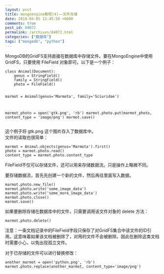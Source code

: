 ```yaml
---
layout: post
title: mongoengine教程(4)——文件存储
date: 2014-04-05 12:45:50 +0000
comments: true
post_id: 84072
permalink: /archives/84072.html
categories: ["数据库"]
tags: ["mongodb", "python"]
---
```


<p>MongoDB的GridFS支持直接在数据库中存储文件。要在MongoEngine中使用GridFS，只要使用 FileField 对象即可。以下是一个例子：</p>
<pre><code>class Animal(Document):
    genus = StringField()
    family = StringField()
    photo = FileField()

marmot = Animal(genus='Marmota', family='Sciuridae')

marmot_photo = open('gtk.png', 'rb')
marmot.photo.put(marmot_photo, content_type = 'image/png')
marmot.save()
</code></pre>
<p>这个例子将 gtk.png 这个图片存入了数据库中。<br>
文件的读取也很简单：</p>
<pre><code>marmot = Animal.objects(genus='Marmota').first()
photo = marmot.photo.read()
content_type = marmot.photo.content_type
</code></pre>
<p>FileField不仅可以存储文件，还可以用来存储数据流。只是操作上略微不同。</p>
<p>要存储数据流，首先先创建一个新的文件，然后再往里面写入数据。</p>
<pre><code>marmot.photo.new_file()
marmot.photo.write('some_image_data')
marmot.photo.write('some_more_image_data')
marmot.photo.close()
marmot.save()
</code></pre>
<p>如果要删除存储在数据库中的文件，只需要调用该文件对象的 delete 方法：</p>
<pre><code>marmot.photo.delete()
</code></pre>
<p>注意：一条文档记录中的FileField字段只保存了对GridFS集合中该文件的ID引用。这意味着如果该文档被删除了，对用的文件不会被删除。因此在删除这类文档时需要小心，以免出现孤立文件。</p>
<p>对于已存储的文件可以进行替换修改：</p>
<pre><code>another_marmot = open('python.png', 'rb')
marmot.photo.replace(another_marmot, content_type='image/png')
</code></pre>
